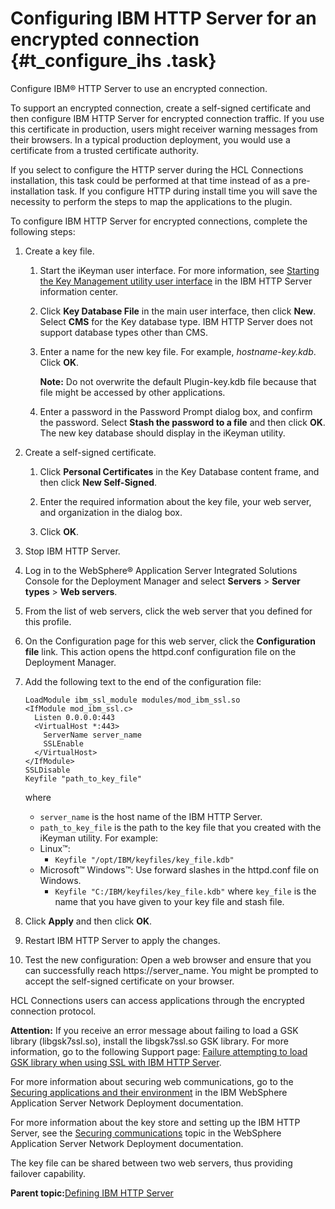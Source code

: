 # Configuring IBM HTTP Server for an encrypted connection {#t_configure_ihs .task}

Configure IBM® HTTP Server to use an encrypted connection.

To support an encrypted connection, create a self-signed certificate and then configure IBM HTTP Server for encrypted connection traffic. If you use this certificate in production, users might receiver warning messages from their browsers. In a typical production deployment, you would use a certificate from a trusted certificate authority.

If you select to configure the HTTP server during the HCL Connections installation, this task could be performed at that time instead of as a pre-installation task. If you configure HTTP during install time you will save the necessity to perform the steps to map the applications to the plugin.

To configure IBM HTTP Server for encrypted connections, complete the following steps:

1.  Create a key file.

    1.  Start the iKeyman user interface. For more information, see [Starting the Key Management utility user interface](https://www.ibm.com/docs/was-nd/8.5.5?topic=SSAW57_8.5.5/com.ibm.websphere.ihs.doc/ihs/tihs_keymangui.html) in the IBM HTTP Server information center.

    2.  Click **Key Database File** in the main user interface, then click **New**. Select **CMS** for the Key database type. IBM HTTP Server does not support database types other than CMS.

    3.  Enter a name for the new key file. For example, *hostname-key.kdb*. Click **OK**.

        **Note:** Do not overwrite the default Plugin-key.kdb file because that file might be accessed by other applications.

    4.  Enter a password in the Password Prompt dialog box, and confirm the password. Select **Stash the password to a file** and then click **OK**. The new key database should display in the iKeyman utility.

2.  Create a self-signed certificate.

    1.  Click **Personal Certificates** in the Key Database content frame, and then click **New Self-Signed**.

    2.  Enter the required information about the key file, your web server, and organization in the dialog box.

    3.  Click **OK**.

3.  Stop IBM HTTP Server.

4.  Log in to the WebSphere® Application Server Integrated Solutions Console for the Deployment Manager and select **Servers** \> **Server types** \> **Web servers**.

5.  From the list of web servers, click the web server that you defined for this profile.

6.  On the Configuration page for this web server, click the **Configuration file** link. This action opens the httpd.conf configuration file on the Deployment Manager.

7.  Add the following text to the end of the configuration file:

    ```
    LoadModule ibm_ssl_module modules/mod_ibm_ssl.so
    <IfModule mod_ibm_ssl.c>
      Listen 0.0.0.0:443
      <VirtualHost *:443>
        ServerName server_name
        SSLEnable
      </VirtualHost>
    </IfModule>
    SSLDisable
    Keyfile "path_to_key_file"
    ```

    where

    -   `server_name` is the host name of the IBM HTTP Server.
    -   `path_to_key_file` is the path to the key file that you created with the iKeyman utility.
    For example:
    -   Linux™:
        -   `Keyfile "/opt/IBM/keyfiles/key_file.kdb"`
    -   Microsoft™ Windows™:
        Use forward slashes in the httpd.conf file on Windows.
        -   `Keyfile "C:/IBM/keyfiles/key_file.kdb"`
    where `key_file` is the name that you have given to your key file and stash file.

8.  Click **Apply** and then click **OK**.

9.  Restart IBM HTTP Server to apply the changes.

10. Test the new configuration: Open a web browser and ensure that you can successfully reach https://server\_name. You might be prompted to accept the self-signed certificate on your browser.


HCL Connections users can access applications through the encrypted connection protocol.

**Attention:** If you receive an error message about failing to load a GSK library \(libgsk7ssl.so\), install the libgsk7ssl.so GSK library. For more information, go to the following Support page: [Failure attempting to load GSK library when using SSL with IBM HTTP Server](https://www-304.ibm.com/support/docview.wss?uid=swg21451021).

For more information about securing web communications, go to the [Securing applications and their environment](https://www.ibm.com/docs/was-nd/8.5.5?topic=855-securing-applications-their-environment) in the IBM WebSphere Application Server Network Deployment documentation.

For more information about the key store and setting up the IBM HTTP Server, see the [Securing communications](https://www.ibm.com/docs/was-nd/8.5.5?topic=security-securing-communications) topic in the WebSphere Application Server Network Deployment documentation.

The key file can be shared between two web servers, thus providing failover capability.

**Parent topic:**[Defining IBM HTTP Server](../install/t_create_webserver1_node_b.md)

